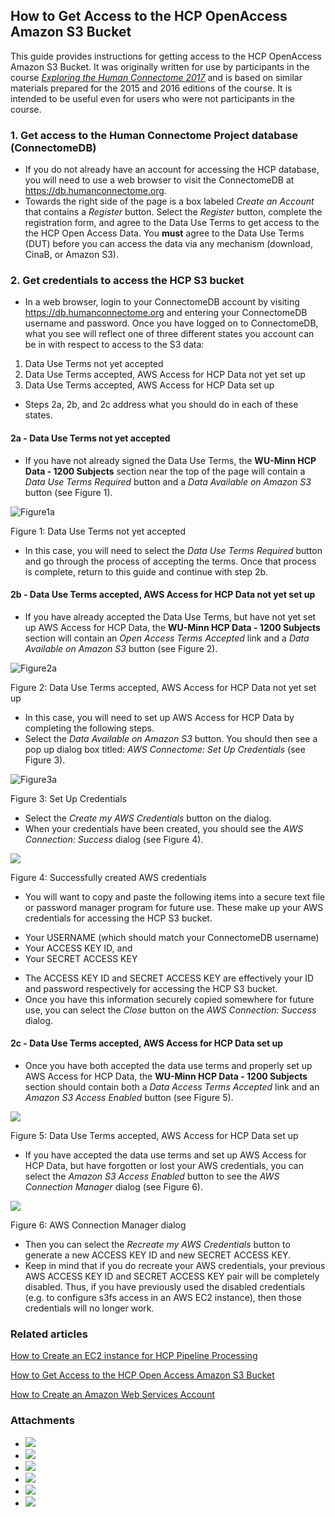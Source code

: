 ## How to Get Access to the HCP OpenAccess Amazon S3 Bucket

This guide provides instructions for getting access to the HCP OpenAccess Amazon S3 Bucket. It was originally written for use by participants in the course *[Exploring the Human Connectome 2017](https://store.humanconnectome.org/courses/2017/exploring-the-human-connectome.php)* and is based on similar materials prepared for the 2015 and 2016 editions of the course. It is intended to be useful even for users who were not participants in the course.

### 1. Get access to the Human Connectome Project database (ConnectomeDB)

* If you do not already have an account for accessing the HCP database, you will need to use a web browser to visit the ConnectomeDB at <https://db.humanconnectome.org>.
* Towards the right side of the page is a box labeled *Create an Account* that contains a *Register* button. Select the *Register* button, complete the registration form, and agree to the Data Use Terms to get access to the the HCP Open Access Data. You **must** agree to the Data Use Terms (DUT) before you can access the data via any mechanism (download, CinaB, or Amazon S3).

### 2. Get credentials to access the HCP S3 bucket

* In a web browser, login to your ConnectomeDB account by visiting <https://db.humanconnectome.org> and entering your ConnectomeDB username and password. Once you have logged on to ConnectomeDB, what you see will reflect one of three different states you account can be in with respect to access to the S3 data:
1. Data Use Terms not yet accepted
2. Data Use Terms accepted, AWS Access for HCP Data not yet set up
3. Data Use Terms accepted, AWS Access for HCP Data set up
* Steps 2a, 2b, and 2c address what you should do in each of these states.

#### 2a - Data Use Terms not yet accepted

* If you have not already signed the Data Use Terms, the **WU-Minn HCP Data - 1200 Subjects** section near the top of the page will contain a *Data Use Terms Required* button and a *Data Available on Amazon S3* button (see Figure 1).

![Figure1a](https://github.com/jese11/HCP-wiki-public/assets/7256156/5b54149b-7eb4-49b2-9249-c7b475b7b45f)

Figure 1: Data Use Terms not yet accepted

* In this case, you will need to select the *Data Use Terms Required* button and go through the process of accepting the terms. Once that process is complete, return to this guide and continue with step 2b.

#### 2b - Data Use Terms accepted, AWS Access for HCP Data not yet set up

* If you have already accepted the Data Use Terms, but have not yet set up AWS Access for HCP Data, the **WU-Minn HCP Data - 1200 Subjects** section will contain an *Open Access Terms Accepted* link and a *Data Available on Amazon S3* button (see Figure 2).

![Figure2a](https://github.com/jese11/HCP-wiki-public/assets/7256156/4f8e75ef-99fe-494d-9591-66ddb25430f0)

Figure 2: Data Use Terms accepted, AWS Access for HCP Data not yet set up 

* In this case, you will need to set up AWS Access for HCP Data by completing the following steps.
* Select the *Data Available on Amazon S3* button. You should then see a pop up dialog box titled: *AWS Connectome: Set Up Credentials* (see Figure 3).

![Figure3a](https://github.com/jese11/HCP-wiki-public/assets/7256156/caf72904-2bd0-46ac-8a16-2dc2898dd396)

Figure 3: Set Up Credentials

* Select the *Create my AWS Credentials* button on the dialog.
* When your credentials have been created, you should see the *AWS Connection: Success* dialog (see Figure 4).

 ![](./assets/Figure4.png) 

Figure 4: Successfully created AWS credentials

* You will want to copy and paste the following items into a secure text file or password manager program for future use. These make up your AWS credentials for accessing the HCP S3 bucket.
+ Your USERNAME (which should match your ConnectomeDB username)
+ Your ACCESS KEY ID, and
+ Your SECRET ACCESS KEY

* The ACCESS KEY ID and SECRET ACCESS KEY are effectively your ID and password respectively for accessing the HCP S3 bucket.
* Once you have this information securely copied somewhere for future use, you can select the *Close* button on the *AWS Connection: Success* dialog.

#### 2c - Data Use Terms accepted, AWS Access for HCP Data set up

* Once you have both accepted the data use terms and properly set up AWS Access for HCP Data, the **WU-Minn HCP Data - 1200 Subjects** section should contain both a *Data Access Terms Accepted* link and an *Amazon S3 Access Enabled* button (see Figure 5).

 ![](./assets/Figure5.png) 

Figure 5: Data Use Terms accepted, AWS Access for HCP Data set up

* If you have accepted the data use terms and set up AWS Access for HCP Data, but have forgotten or lost your AWS credentials, you can select the *Amazon S3 Access Enabled* button to see the *AWS Connection Manager* dialog (see Figure 6).

 ![](./assets/Figure6.png) 

Figure 6: AWS Connection Manager dialog

* Then you can select the *Recreate my AWS Credentials* button to generate a new ACCESS KEY ID and new SECRET ACCESS KEY.
* Keep in mind that if you do recreate your AWS credentials, your previous AWS ACCESS KEY ID and SECRET ACCESS KEY pair will be completely disabled. Thus, if you have previously used the disabled credentials (e.g. to configure s3fs access in an AWS EC2 instance), then those credentials will no longer work.
  
### Related articles

[How to Create an EC2 instance for HCP Pipeline Processing](./How%20to%20Create%20an%20EC2%20instance%20for%20HCP%20Pipeline%20Processing.md)

[How to Get Access to the HCP Open Access Amazon S3 Bucket](./How%20to%20Get%20Access%20to%20the%20HCP%20OpenAccess%20Amazon%20S3%20Bucket.md)

[How to Create an Amazon Web Services Account](./How%20to%20Create%20an%20Amazon%20Web%20Services%20Account.md)

  


  




### Attachments

- ![](./assets/Figure6.png)
- ![](./assets/Figure5.png)
- ![](./assets/Figure4.png)
- ![](./assets/Figure3.png)
- ![](./assets/Figure2.png)
- ![](./assets/Figure1.png)
